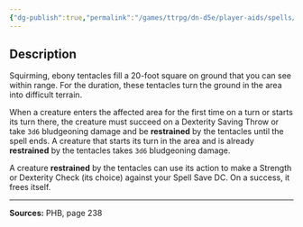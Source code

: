 ```yaml
---
{"dg-publish":true,"permalink":"/games/ttrpg/dn-d5e/player-aids/spells/level-4/evards-black-tentacles/","tags":["ttrpg/dnd/5e","verbal","somatic","material","concentration","spell"],"noteIcon":""}
---
```



## Description
Squirming, ebony tentacles fill a 20-foot square on ground that you can see within range.
For the duration, these tentacles turn the ground in the area into difficult terrain.

When a creature enters the affected area for the first time on a turn or starts its turn there, the creature must succeed on a Dexterity Saving Throw or take `3d6` bludgeoning damage and be **restrained** by the tentacles until the spell ends.
A creature that starts its turn in the area and is already **restrained** by the tentacles takes `3d6` bludgeoning damage.

A creature **restrained** by the tentacles can use its action to make a Strength or Dexterity Check (its choice) against your Spell Save DC.
On a success, it frees itself.

---

**Sources:** PHB, page 238
